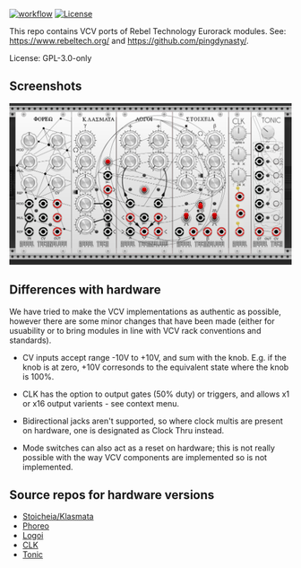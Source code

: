 [![workflow](https://github.com/hemmer/rebel-tech-vcv/actions/workflows/build-plugin.yml/badge.svg)](https://github.com/hemmer/rebel-tech-vcv/actions/workflows/build-plugin.yml)
[![License](https://img.shields.io/pypi/l/fpvgcc.svg)](https://opensource.org/licenses/GPL-3.0)

This repo contains VCV ports of Rebel Technology Eurorack modules. See: https://www.rebeltech.org/ and https://github.com/pingdynasty/.

License: GPL-3.0-only 

## Screenshots

<img src="./img/plugin.png" style="max-width: 100%;">


## Differences with hardware

We have tried to make the VCV implementations as authentic as possible, however there are some minor changes that have been made (either for usuability or to bring modules in line with VCV rack conventions and standards).

* CV inputs accept range -10V to +10V, and sum with the knob. E.g. if the knob is at zero, +10V corresonds to the equivalent state where the knob is 100%.

* CLK has the option to output gates (50% duty) or triggers, and allows x1 or x16 output varients - see context menu.

* Bidirectional jacks aren't supported, so where clock multis are present on hardware, one is designated as Clock Thru instead.

* Mode switches can also act as a reset on hardware; this is not really possible with the way VCV components are implemented so is not implemented.

## Source repos for hardware versions

* [Stoicheia/Klasmata](https://github.com/pingdynasty/EuclideanSequencer)
* [Phoreo](https://github.com/pingdynasty/ClockMultiplier)
* [Logoi](https://github.com/pingdynasty/ClockDelay)
* [CLK](https://github.com/pingdynasty/CLK)
* [Tonic](https://github.com/pingdynasty/Tonic)

